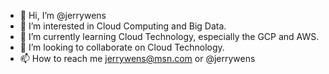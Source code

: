 - 👋 Hi, I’m @jerrywens
- 👀 I’m interested in Cloud Computing and Big Data.
- 🌱 I’m currently learning Cloud Technology, especially the GCP and AWS.
- 💞️ I’m looking to collaborate on Cloud Technology.
- 📫 How to reach me jerrywens@msn.com or @jerrywens

<!---
jerrywens/jerrywens is a ✨ special ✨ repository because its `README.md` (this file) appears on your GitHub profile.
You can click the Preview link to take a look at your changes.
--->
